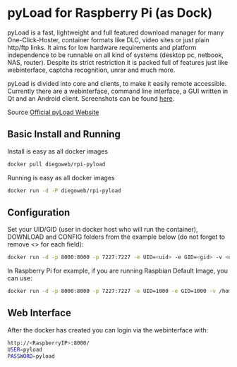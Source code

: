 pyLoad for Raspberry Pi (as Dock)
=========

pyLoad is a fast, lightweight and full featured download manager for many One-Click-Hoster, container formats like DLC, video sites or just plain http/ftp links. It aims for low hardware requirements and platform independence to be runnable on all kind of systems (desktop pc, netbook, NAS, router).
Despite its strict restriction it is packed full of features just like webinterface, captcha recognition, unrar and much more. 

pyLoad is divided into core and clients, to make it easily remote accessible. Currently there are a webinterface, command line interface, a GUI written in Qt and an Android client. Screenshots can be found [here].

Source [Official pyLoad Website]

Basic Install and Running
----
Install is easy as all docker images

```sh
docker pull diegoweb/rpi-pyload
```

Running is easy as all docker images

```sh
docker run -d -P diegoweb/rpi-pyload
```

Configuration
----
Set your UID/GID (user in docker host who will run the container), DOWNLOAD and CONFIG folders from the example below (do not forget to remove <> for each field):
```sh
docker run -d -p 8000:8000 -p 7227:7227 -e UID=<uid> -e GID=<gid> -v <download_folder>:/opt/pyload/Downloads -v <config_folder>:/opt/pyload/pyload-config --name pyload diegoweb/rpi-pyload
```

In Raspberry Pi for example, if you are running Raspbian Default Image, you can use:
```sh
docker run -d -p 8000:8000 -p 7227:7227 -e UID=1000 -e GID=1000 -v /home/pi/downloads:/opt/pyload/Downloads -v /home/pi/pyload-config:/opt/pyload/pyload-config --name pyload diegoweb/rpi-pyload
```


Web Interface
----
After the docker has created you can login via the webinterface with:

```sh
http://<RaspberryIP>:8000/
USER=pyload
PASSWORD=pyload
```
[Official pyLoad Website]:https://pyload.net/
[here]:https://github.com/pyload/pyload/wiki/Screenshots#pyload-webinterface
